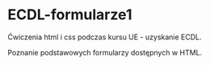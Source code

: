 # ECDL-formularze1
Ćwiczenia html i css podczas kursu UE - uzyskanie ECDL.


Poznanie podstawowych formularzy dostępnych w HTML.

